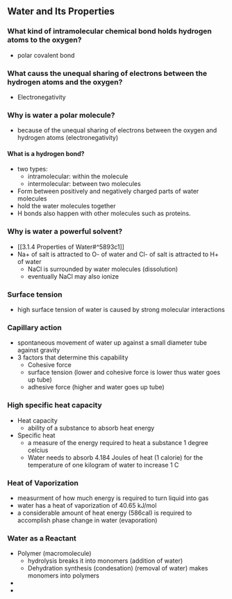 ## Water and Its Properties
### What kind of intramolecular chemical bond holds hydrogen atoms to the oxygen?
- polar covalent bond

### What causs the unequal sharing of electrons between the hydrogen atoms and the oxygen?
- Electronegativity

### Why is water a polar molecule?
- because of the unequal sharing of electrons between the oxygen and hydrogen atoms (electronegativity)

#### What is a hydrogen bond?
- two types:
	- intramolecular: within the molecule
	- intermolecular: between two molecules
- Form between positively and negatively charged parts of water molecules
- hold the water molecules together
- H bonds also happen with other molecules such as proteins. 

### Why is water a powerful solvent?
- [[3.1.4 Properties of Water#^5893c1]]
- Na+ of salt is attracted to O- of water and Cl- of salt is attracted to H+ of water
	- NaCl is surrounded by water molecules (dissolution)
	- eventually NaCl may also ionize
### Surface tension
- high surface tension of water is caused by strong molecular interactions
### Capillary action
- spontaneous movement of water up against a small diameter tube against gravity
- 3 factors that determine this capability
	- Cohesive force
	- surface tension (lower and cohesive force is lower thus water goes up tube)
	- adhesive force (higher and water goes up tube)
### High specific heat capacity
- Heat capacity
	- ability of a substance to absorb heat energy
- Specific heat
	- a measure of the energy required to heat a substance 1 degree celcius
	- Water needs to absorb 4.184 Joules of heat (1 calorie) for the temperature of one kilogram of water to increase 1 C
### Heat of Vaporization
- measurment of how much energy is required to turn liquid into gas
- water has a heat of vaporization of 40.65 kJ/mol
- a considerable amount of heat energy (586cal) is required to accomplish phase change in water (evaporation)

### Water as a Reactant
- Polymer (macromolecule)
	- hydrolysis breaks it into monomers (addition of water)
	- Dehydration synthesis (condesation) (removal of water) makes monomers into polymers
- 
- 